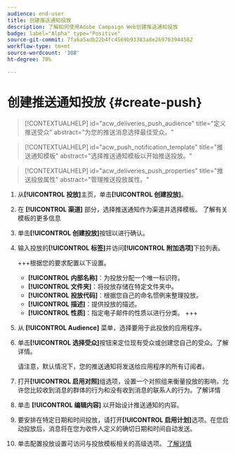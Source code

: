 ```yaml
---
audience: end-user
title: 创建推送通知投放
description: 了解如何使用Adobe Campaign Web创建推送通知投放
badge: label="Alpha" type="Positive"
source-git-commit: 7fa6a5adb22b4fc4569b93383a8e269703944582
workflow-type: tm+mt
source-wordcount: '308'
ht-degree: 70%

---
```


# 创建推送通知投放 {#create-push}

>[!CONTEXTUALHELP]
>id="acw_deliveries_push_audience"
>title="定义推送受众"
>abstract="为您的推送消息选择最佳受众。"

>[!CONTEXTUALHELP]
>id="acw_push_notification_template"
>title="推送通知模板"
>abstract="选择推送通知模板以开始推送投放。"

>[!CONTEXTUALHELP]
>id="acw_deliveries_push_properties"
>title="推送投放属性"
>abstract="管理推送投放属性。"

1. 从&#x200B;**[!UICONTROL 投放]**&#x200B;主页，单击&#x200B;**[!UICONTROL 创建投放]**。

1. 在 **[!UICONTROL 渠道]** 部分，选择推送通知作为渠道并选择模板。 了解有关模板的更多信息

1. 单击&#x200B;**[!UICONTROL 创建投放]**&#x200B;按钮以进行确认。

1. 输入投放的&#x200B;**[!UICONTROL 标签]**&#x200B;并访问&#x200B;**[!UICONTROL 附加选项]**&#x200B;下拉列表。

   +++根据您的要求配置以下设置。
   * **[!UICONTROL 内部名称]**：为投放分配一个唯一标识符。
   * **[!UICONTROL 文件夹]**：将投放存储在特定文件夹中。
   * **[!UICONTROL 投放代码]**：根据您自己的命名惯例来整理投放。
   * **[!UICONTROL 描述]**：提供投放的描述。
   * **[!UICONTROL 性质]**：指定电子邮件的性质以进行分类。
+++

1. 从 **[!UICONTROL Audience]** 菜单，选择要用于此投放的应用程序。

1. 单击&#x200B;**[!UICONTROL 选择受众]**&#x200B;按钮来定位现有受众或创建您自己的受众。了解详情。

   请注意，默认情况下，您的推送通知将发送给应用程序的所有订阅者。

1. 打开&#x200B;**[!UICONTROL 启用对照]**&#x200B;组选项，设置一个对照组来衡量投放的影响，允许您比较收到消息的群体的行为和没有收到消息的联系人的行为。了解详情

1. 单击 **[!UICONTROL 编辑内容]** 以开始设计推送通知的内容。

1. 要安排在特定日期和时间投放，请打开&#x200B;**[!UICONTROL 启用计划]**&#x200B;选项。在您启动投放后，消息将在您为收件人定义的确切日期和时间自动发送。

1. 单击配置投放设置可访问与投放模板相关的高级选项。 [了解详情](../advanced-settings/delivery-settings.md)
